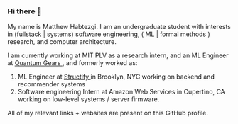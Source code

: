 ### Hi there 👋

<!--
**mhbtz1/mhbtz1** is a ✨ _special_ ✨ repository because its `README.md` (this file) appears on your GitHub profile.

Here are some ideas to get you started:

- 🔭 I’m currently working on ...
- 🌱 I’m currently learning ...
- 👯 I’m looking to collaborate on ...
- 🤔 I’m looking for help with ...
- 💬 Ask me about ...
- 📫 How to reach me: ...
- 😄 Pronouns: ...
- ⚡ Fun fact: ...
-->

My name is Matthew Habtezgi. I am an undergraduate student with interests in  (fullstack | systems) software engineering, ( ML | formal methods ) research, and computer architecture.

I am currently working at MIT PLV as a research intern, and an ML Engineer at <a href="https://quantumgears.com/about-us/"> Quantum Gears </a>, and formerly worked as:

1. ML Engineer at <a href="https://www.structify.ai"> Structify </a> in Brooklyn, NYC working on backend and recommender systems
2. Software engineering Intern at Amazon Web Services in Cupertino, CA working on low-level systems / server firmware.

All of my relevant links + websites are present on this GitHub profile.
